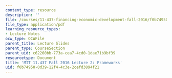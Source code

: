```yaml
---
content_type: resource
description: ''
file: /courses/11-437-financing-economic-development-fall-2016/f0b749500d3912f44c3e2cefd3894f21_MIT11_437F16_Lec2.pdf
file_type: application/pdf
learning_resource_types:
- Lecture Notes
ocw_type: OCWFile
parent_title: Lecture Slides
parent_type: CourseSection
parent_uid: c62260bb-773a-cea7-4cd0-1dae71b9bf39
resourcetype: Document
title: 'MIT 11.437 Fall 2016 Lecture 2: Frameworks'
uid: f0b74950-0d39-12f4-4c3e-2cefd3894f21
---
```

